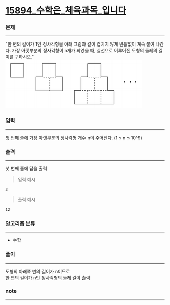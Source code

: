 [15894_수학은_체육과목_입니다](https://www.acmicpc.net/problem/15894)  
===========
### 문제  

--------------
"한 변의 길이가 1인 정사각형을 아래 그림과 같이 겹치지 않게 빈틈없이 계속 붙여 나간다. 가장 아랫부분의 정사각형이 n개가 되었을 때, 실선으로 이루어진 도형의 둘레의 길이를 구하시오."  
![preview](./preview.png)

### 입력  

--------------
첫 번째 줄에 가장 아랫부분의 정사각형 개수 n이 주어진다. (1 ≤ n ≤ 10^9)  
  
### 출력  

--------------
첫 번째 줄에 답을 출력  
  
> 입력 예시  
```
3
```  
> 출력 예시  
```
12
```

### 알고리즘 분류  
  
--------------
- 수학  

### 풀이  
  
--------------
도형의 아래쪽 변의 길이가 n이므로  
한 변의 길이가 n인 정사각형의 둘레 길이 출력  
  
### note  

--------------
